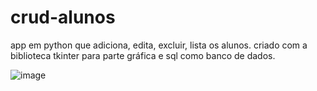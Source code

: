 # crud-alunos
app em python que adiciona, edita, excluir, lista os alunos.
criado com a biblioteca tkinter para parte gráfica e sql como banco de dados.


![image](https://github.com/gabrielweslley/crud-alunos/assets/39171347/cb19c5e5-1440-4a1e-9210-e54c32923180)

